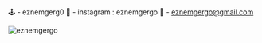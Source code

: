 🕹 - eznemgerg0 💸 - instagram : eznemgergo
📩 - eznemgergo@gmail.com

<p align="left"> <img src="https://komarev.com/ghpvc/?username=tarcsi&label=Profile%20views&color=0e75b6&style=flat" alt="eznemgergo" /> </p>
<!--
🕹 - eznemgerg0 💸 - instagram : eznemgergo
📩 - eznemgergo@gmail.com
-->
